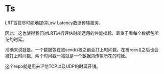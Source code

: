 # Ts

LRT旨在尽可能地提供Low Latency数据传输服务。

因此，这也使得我们对LRT进行评估时所选用的性能指标，着重于看每个数据包所花的时延。

准确来说就是，一个数据包在被send()被之前会打上时间戳，在被recv()之后也会被打上时间戳，两个时间戳一减就是一个数据包传输所花的时延。

这个repo就是用来评估TCP以及UDP的时延开销。
